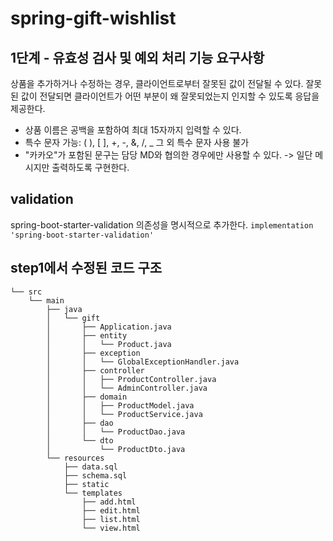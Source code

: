 # spring-gift-wishlist

## 1단계 - 유효성 검사 및 예외 처리 기능 요구사항
상품을 추가하거나 수정하는 경우, 클라이언트로부터 잘못된 값이 전달될 수 있다. 
잘못된 값이 전달되면 클라이언트가 어떤 부분이 왜 잘못되었는지 인지할 수 있도록 응답을 제공한다.

- 상품 이름은 공백을 포함하여 최대 15자까지 입력할 수 있다.
- 특수 문자 
      가능: ( ), [ ], +, -, &, /, _
      그 외 특수 문자 사용 불가
- "카카오"가 포함된 문구는 담당 MD와 협의한 경우에만 사용할 수 있다. -> 일단 메시지만 출력하도록 구현한다.


## validation
spring-boot-starter-validation 의존성을 명시적으로 추가한다.
`implementation 'spring-boot-starter-validation'`



## step1에서 수정된 코드 구조
```plaintext
└── src
    └── main
        ├── java
        │   └── gift
        │       ├── Application.java
        │       ├── entity
        │       │	└── Product.java
        │       ├── exception
        │       │	└── GlobalExceptionHandler.java
        │       ├── controller
        │       │   ├── ProductController.java
        │       │   └── AdminController.java
        │       ├── domain
        │       │   ├── ProductModel.java
        │       │   └── ProductService.java
        │       ├── dao
        │       │   └── ProductDao.java
        │       └── dto
        │           └── ProductDto.java
        └── resources
            ├── data.sql
            ├── schema.sql
            ├── static
            └── templates
                ├── add.html
                ├── edit.html
                ├── list.html
                └── view.html